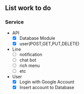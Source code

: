 ## List work to do
### Service
- API
    - [x] Database Module
    - [x] user(POST,GET,PUT,DELETE)
- Line
    - [ ] notification
    - [ ] chat bot
    - [ ] rich menu
    - [ ] etc
- User
    - [x] Login with Google Account
    - [x] Insert account to Database